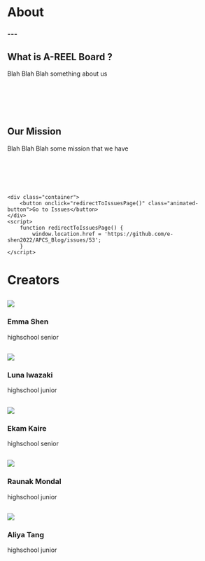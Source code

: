 <head>
    <link rel="stylesheet" href="main.css" />
    <link rel="stylesheet" href="index.css" />
    <link rel="stylesheet" href="about.css" />

</head>
<body>
<h1>About</h1>
<h3>---</h3>

<h2>What is A-REEL Board ?</h2>

<p>Blah Blah Blah something about us</p>

<br />
<br />
<br />
<br />

<h2> Our Mission </h2>

<p>Blah Blah Blah some mission that we have</p>

<br />
<br />
<br />
<br />

    <div class="container">
        <button onclick="redirectToIssuesPage()" class="animated-button">Go to Issues</button>
    </div>
    <script>
        function redirectToIssuesPage() {
            window.location.href = 'https://github.com/e-shen2022/APCS_Blog/issues/53';
        }
    </script>

<h1> Creators </h1>


<section class="name">
    <div class="row">
        <div class="name-col">
            <h1><a href="https://github.com/e-shen2022"><img src="../profile/emma.png" /></a></h1>
            <h3>Emma Shen</h3>
            <p1>highschool senior</p1>
        </div>
        <div class="name-col">
            <h1><a href="https://github.com/lunaiwa"><img src="../profile/luna.png" /></a></h1>
            <h3>Luna Iwazaki</h3>
            <p1>highschool junior</p1>
        </div>
                <div class="name-col">
            <h1><a href="https://github.com/lunaiwa"><img src="../profile/Ekam.png" /></a></h1>
            <h3>Ekam Kaire</h3>
            <p1>highschool senior</p1>
        </div>
                <div class="name-col">
            <h1><a href="https://github.com/lunaiwa"><img src="../profile/Raunak.png" /></a></h1>
            <h3>Raunak Mondal</h3>
            <p1>highschool junior</p1>
        </div>
                <div class="name-col">
            <h1><a href="https://github.com/lunaiwa"><img src="../profile/Aliya.png" /></a></h1>
            <h3>Aliya Tang</h3>
            <p1>highschool junior</p1>
        </div>
    </div>
</section>


</body>

 
 

